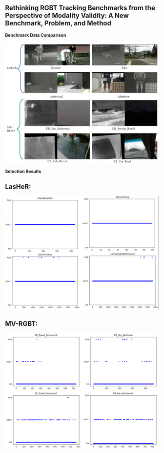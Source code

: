 ## Rethinking RGBT Tracking Benchmarks from the Perspective of Modality Validity: A New Benchmark, Problem, and Method

**Benchmark Data Comparison**

<img src="figs/data.png" width="600">

**Selection Results**

LasHeR:
---
<img src="figs/results-LasHeR.png" width="600">

MV-RGBT:
---
<img src="figs/results-MV-RGBT.png" width="600">

